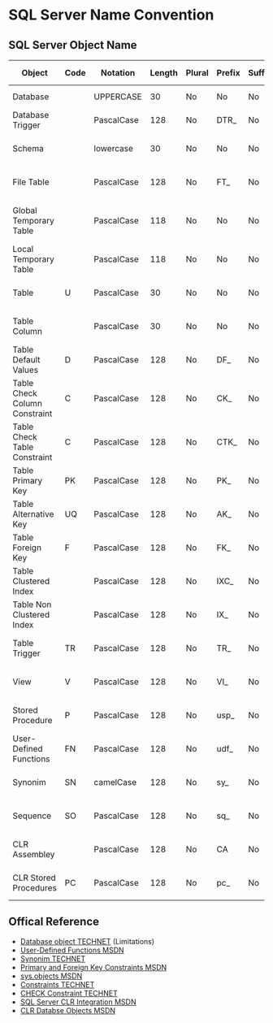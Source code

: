 # SQL Server Name Convention


## SQL Server Object Name
| Object                        | Code | Notation   | Length | Plural | Prefix | Suffix | Abbreviation | Char Mask    | Example                            |
| ----------------------------- | ---- | ---------- | ------ | ------ | ------ | ------ | ------------ | ------------ | --------------------------------   |
| Database                      |      | UPPERCASE  |     30 | No     | No     | No     | Yes          | [A-z]        | MYDATABASE                         |
| Database Trigger              |      | PascalCase |    128 | No     | DTR_   | No     | Yes          | [A-z]        | DTR_CheckLogin                     |
| Schema                        |      | lowercase  |     30 | No     | No     | No     | Yes          | [A-z][0-9]   | myschema                           |
| File Table                    |      | PascalCase |    128 | No     | FT_    | No     | Yes          | [A-z][0-9]   | FT_MyTable                         |
| Global Temporary Table        |      | PascalCase |    118 | No     | No     | No     | Yes          | ##[A-z][0-9] | ##MyTable                          |
| Local Temporary Table         |      | PascalCase |    118 | No     | No     | No     | Yes          | #[A-z][0-9]  | #MyTable                           |
| Table                         | U    | PascalCase |     30 | No     | No     | No     | Yes          | [A-z][0-9]   | MyTable                            |
| Table Column                  |      | PascalCase |     30 | No     | No     | No     | Yes          | [A-z][0-9]   | MyColumn                           |
| Table Default Values          | D    | PascalCase |    128 | No     | DF_    | No     | Yes          | [A-z][0-9]   | DF_MyTable_MyColumn                |
| Table Check Column Constraint | C    | PascalCase |    128 | No     | CK_    | No     | Yes          | [A-z][0-9]   | CK_MyTable_MyColumn                |
| Table Check Table Constraint  | C    | PascalCase |    128 | No     | CTK_   | No     | Yes          | [A-z][0-9]   | CTK_MyTable_MyColumn_AnotherColumn |
| Table Primary Key             | PK   | PascalCase |    128 | No     | PK_    | No     | Yes          | [A-z][0-9]   | PK_MyTableID                       |
| Table Alternative Key         | UQ   | PascalCase |    128 | No     | AK_    | No     | Yes          | [A-z][0-9]   | AK_MyTable_MyColumn_AnotherColumn  |
| Table Foreign Key             | F    | PascalCase |    128 | No     | FK_    | No     | Yes          | [A-z][0-9]   | FK_MyTable_ForeignTableID          |
| Table Clustered Index         |      | PascalCase |    128 | No     | IXC_   | No     | Yes          | [A-z][0-9]   | IXC_MyTable_MyColumn_AnotherColumn |
| Table Non Clustered Index     |      | PascalCase |    128 | No     | IX_    | No     | Yes          | [A-z][0-9]   | IX_MyTable_MyColumn_AnotherColumn  |
| Table Trigger                 | TR   | PascalCase |    128 | No     | TR_    | No     | Yes          | [A-z][0-9]   | TR_MyTable_LogicalName             |
| View                          | V    | PascalCase |    128 | No     | VI_    | No     | No           | [A-z][0-9]   | VI_LogicalName                     |
| Stored Procedure              | P    | PascalCase |    128 | No     | usp_   | No     | No           | [A-z][0-9]   | usp_LogicalName                    |
| User-Defined Functions        | FN   | PascalCase |    128 | No     | udf_   | No     | No           | [A-z][0-9]   | udf_LogicalName                    |
| Synonim                       | SN   | camelCase  |    128 | No     | sy_    | No     | No           | [A-z][0-9]   | sy_logicalName                     |
| Sequence                      | SO   | PascalCase |    128 | No     | sq_    | No     | No           | [A-z][0-9]   | sq_TableName                       |
| CLR Assembley                 |      | PascalCase |    128 | No     | CA     | No     | Yes          | [A-z][0-9]   | CALogicalName                    |
| CLR Stored Procedures         | PC   | PascalCase |    128 | No     | pc_    | No     | Yes          | [A-z][0-9]   | pc_CAName_LogicalName              |

                                                                           
## Offical Reference
 - [Database object TECHNET] (Limitations)
 - [User-Defined Functions MSDN]
 - [Synonim TECHNET]
 - [Primary and Foreign Key Constraints MSDN]
 - [sys.objects MSDN]
 - [Constraints TECHNET]
 - [CHECK Constraint TECHNET]
 - [SQL Server CLR Integration MSDN]
 - [CLR Databse Objects MSDN] 
 
[Database object TECHNET]:http://technet.microsoft.com/en-us/library/ms172451%28v=sql.110%29.aspx
[User-Defined Functions MSDN]:http://msdn.microsoft.com/en-us/library/ms191007.aspx
[Synonim TECHNET]:http://technet.microsoft.com/en-us/library/ms187552(v=sql.110).aspx
[Primary and Foreign Key Constraints MSDN]:http://msdn.microsoft.com/en-us/library/ms179610.aspx
[sys.objects MSDN]:http://msdn.microsoft.com/en-us/library/ms190324.aspx
[Constraints TECHNET]:http://technet.microsoft.com/en-us/library/ms189862%28v=sql.105%29.aspx
[CHECK Constraint TECHNET]:http://technet.microsoft.com/en-us/library/ms188258%28v=sql.105%29.aspx
[SQL Server CLR Integration MSDN]:http://msdn.microsoft.com/en-us/library/ms254498%28v=vs.110%29.aspx
[CLR Databse Objects MSDN]:http://msdn.microsoft.com/en-us/library/ms345099%28SQL.100%29.aspx
[CLR Stored Procedures]:http://msdn.microsoft.com/en-us/library/ms131094%28v=sql.100%29.aspx